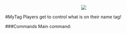 <p align="center">
  <img src="https://raw.githubusercontent.com/Gamecrafter/PocketMine-Plugins/master/MyTag/images/icon.png?raw=true"/>
</p>
#MyTag
Players get to control what is on their name tag!

###Commands
Main command:
